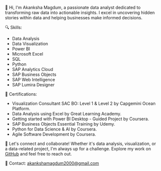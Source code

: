 👋 Hi, I'm Akanksha Magdum, a passionate data analyst dedicated to transforming raw data into actionable insights. 
  I excel in uncovering hidden stories within data and helping businesses make informed decisions.

🔍 Skills:
- Data Analysis
- Data Visualization  
- Power BI
- Microsoft Excel
- SQL
- Python
- SAP Analytics Cloud
- SAP Business Objects
- SAP Web Intelligence
- SAP Lumira Designer

📜 Certifications:
- Visualization Consultant SAC BO: Level 1 & Level 2 by Capgemini Ocean Platform.
- Data Analysis using Excel by Great Learning Academy.
- Getting started with Power BI Desktop - Guided Project by Coursera.
- SAP Business Objects Essential Training by Udemy.
- Python for Data Science & AI by Coursera.
- Agile Software Development by Coursera.

🚀 Let's connect and collaborate! Whether it's data analysis, visualization, or a data-related project, I'm always up for a challenge. Explore my work on [GitHub](https://github.com/Akankshamagdum) and feel free to reach out.

📧 Contact: akankshamagdum2000@gmail.com








<!---
Akankshamagdum/Akankshamagdum is a ✨ special ✨ repository because its `README.md` (this file) appears on your GitHub profile.
You can click the Preview link to take a look at your changes.
--->
